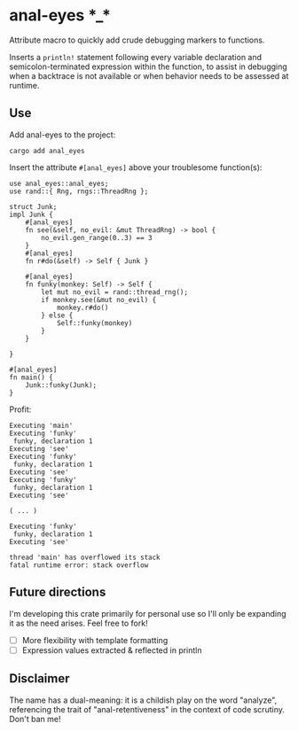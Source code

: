 
# anal-eyes  \*_\*
Attribute macro to quickly add crude debugging markers to functions. <br>

Inserts a `println!` statement following every variable declaration
and semicolon-terminated expression within the function, to assist in debugging
when a backtrace is not available or when behavior needs to be assessed at runtime.

## Use
Add anal-eyes to the project:
```
cargo add anal_eyes
```
Insert the attribute `#[anal_eyes]` above your troublesome function(s):
```
use anal_eyes::anal_eyes;
use rand::{ Rng, rngs::ThreadRng };

struct Junk;
impl Junk {
    #[anal_eyes]
    fn see(&self, no_evil: &mut ThreadRng) -> bool {
        no_evil.gen_range(0..3) == 3
    }
    #[anal_eyes]
    fn r#do(&self) -> Self { Junk }

    #[anal_eyes]
    fn funky(monkey: Self) -> Self {
        let mut no_evil = rand::thread_rng();
        if monkey.see(&mut no_evil) {
            monkey.r#do()
        } else {
            Self::funky(monkey)
        }
    }

}

#[anal_eyes]
fn main() {
    Junk::funky(Junk);
}

```
Profit:
```
Executing 'main'
Executing 'funky'
 funky, declaration 1
Executing 'see'
Executing 'funky'
 funky, declaration 1
Executing 'see'
Executing 'funky'
 funky, declaration 1
Executing 'see'

( ... )

Executing 'funky'
 funky, declaration 1
Executing 'see'

thread 'main' has overflowed its stack
fatal runtime error: stack overflow

```

## Future directions
I'm developing this crate primarily for personal use so I'll only be expanding it
as the need arises. Feel free to fork!
- [ ] More flexibility with template formatting
- [ ] Expression values extracted & reflected in println

## Disclaimer
The name has a dual-meaning: it is a childish play on the word "analyze", referencing
the trait of "anal-retentiveness" in the context of code scrutiny. Don't ban me!
